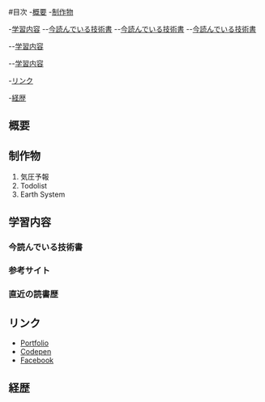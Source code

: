 #目次
-[概要](#概要)
-[制作物](#制作物)

-[学習内容](#学習内容)
  --[今読んでいる技術書](#今読んでいる技術書)
  --[今読んでいる技術書](#今読んでいる技術書)
  --[今読んでいる技術書](#今読んでいる技術書)
  
--[学習内容](#学習内容)

--[学習内容](#学習内容)

-[リンク](#リンク)

-[経歴](#経歴)

## 概要

## 制作物
1. 気圧予報
2. Todolist
3. Earth System

## 学習内容
### 今読んでいる技術書

### 参考サイト

### 直近の読書歴

## リンク
- [Portfolio](http://whitehead.php.xdomain.jp/)
- [Codepen](https://codepen.io/luckwell/details/ExyzNLM)
- [Facebook](https://www.facebook.com/tomoki.yoshii.5/)

## 経歴

